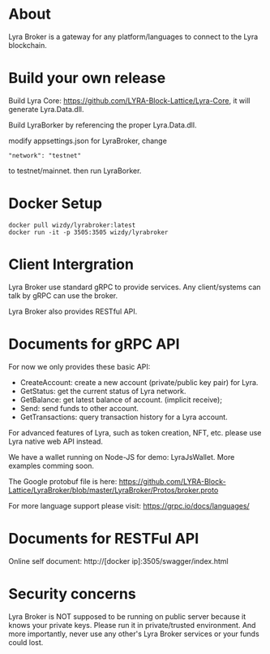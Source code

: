 # About

Lyra Broker is a gateway for any platform/languages to connect to the Lyra blockchain.

# Build your own release

Build Lyra Core: https://github.com/LYRA-Block-Lattice/Lyra-Core, it will generate Lyra.Data.dll.

Build LyraBorker by referencing the proper Lyra.Data.dll.

modify appsettings.json for LyraBroker, change

``"network": "testnet"``

to testnet/mainnet. then run LyraBorker.

# Docker Setup

	docker pull wizdy/lyrabroker:latest
	docker run -it -p 3505:3505 wizdy/lyrabroker

# Client Intergration

Lyra Broker use standard gRPC to provide services. Any client/systems can talk by gRPC can use the broker.

Lyra Broker also provides RESTful API.

# Documents for gRPC API

For now we only provides these basic API:

* CreateAccount: create a new account (private/public key pair) for Lyra.
* GetStatus: get the current status of Lyra network.
* GetBalance: get latest balance of account. (implicit receive);
* Send: send funds to other account.
* GetTransactions: query transaction history for a Lyra account.

For advanced features of Lyra, such as token creation, NFT, etc. please use Lyra native web API instead.

We have a wallet running on Node-JS for demo: LyraJsWallet. More examples comming soon.

The Google protobuf file is here: https://github.com/LYRA-Block-Lattice/LyraBroker/blob/master/LyraBroker/Protos/broker.proto

For more language support please visit: https://grpc.io/docs/languages/

# Documents for RESTFul API

Online self document: http://[docker ip]:3505/swagger/index.html

# Security concerns

Lyra Broker is NOT supposed to be running on public server because it knows your private keys. 
Please run it in private/trusted environment. And more importantly, never use any other's Lyra Broker services or your funds could lost.



